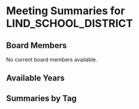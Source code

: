 # Meeting Summaries for LIND_SCHOOL_DISTRICT

## Board Members

No current board members available.

## Available Years

## Summaries by Tag
